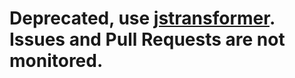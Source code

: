 
# Deprecated, use [jstransformer](https://github.com/jstransformers/jstransformer).  Issues and Pull Requests are not monitored.
